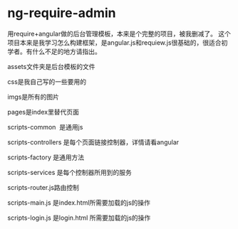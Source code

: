 # ng-require-admin
用require+angular做的后台管理模板，本来是个完整的项目，被我删减了。
这个项目本来是我学习怎么构建框架，是angular.js和requiew.js很基础的，很适合初学者。有什么不足的地方请指出。


assets文件夹是后台模板的文件

css是我自己写的一些要用的

imgs是所有的图片

pages是index里替代页面

scripts-common  是通用js

scripts-controllers 是每个页面链接控制器，详情请看angular

scripts-factory 是通用方法

scripts-services 是每个控制器所用到的服务

scripts-router.js路由控制

scripts-main.js 是index.html所需要加载的js的操作

scripts-login.js 是login.html 所需要加载的js的操作
